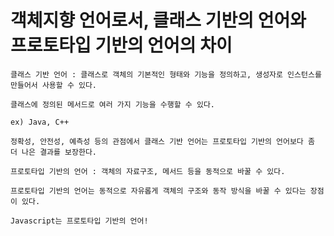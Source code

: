 
# 객체지향 언어로서, 클래스 기반의 언어와 프로토타입 기반의 언어의 차이

```
클래스 기반 언어 : 클래스로 객체의 기본적인 형태와 기능을 정의하고, 생성자로 인스턴스를 만들어서 사용할 수 있다.

클래스에 정의된 메서드로 여러 가지 기능을 수행할 수 있다.

ex) Java, C++

정확성, 안전성, 예측성 등의 관점에서 클래스 기반 언어는 프로토타입 기반의 언어보다 좀 더 나은 결과를 보장한다.
```

```
프로토타입 기반의 언어 : 객체의 자료구조, 메서드 등을 동적으로 바꿀 수 있다.

프로토타입 기반의 언어는 동적으로 자유롭게 객체의 구조와 동작 방식을 바꿀 수 있다는 장점이 있다.

Javascript는 프로토타입 기반의 언어!
```

